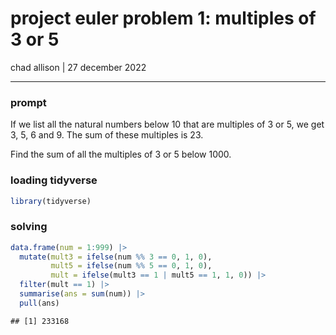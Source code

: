 project euler problem 1: multiples of 3 or 5
================
chad allison \| 27 december 2022

------------------------------------------------------------------------

### prompt

If we list all the natural numbers below 10 that are multiples of 3 or
5, we get 3, 5, 6 and 9. The sum of these multiples is 23.

Find the sum of all the multiples of 3 or 5 below 1000.

### loading tidyverse

``` r
library(tidyverse)
```

### solving

``` r
data.frame(num = 1:999) |>
  mutate(mult3 = ifelse(num %% 3 == 0, 1, 0),
         mult5 = ifelse(num %% 5 == 0, 1, 0),
         mult = ifelse(mult3 == 1 | mult5 == 1, 1, 0)) |>
  filter(mult == 1) |>
  summarise(ans = sum(num)) |>
  pull(ans)
```

    ## [1] 233168
